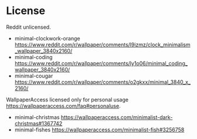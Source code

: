 # License

Reddit unlicensed.

- minimal-clockwork-orange <https://www.reddit.com/r/wallpaper/comments/l9izmz/clock_minimalism_wallpaper_3840x2160/>
- minimal-coding <https://www.reddit.com/r/wallpaper/comments/ly1o06/minimal_coding_wallpaper_3840x2160/>
- minimal-cougar <https://www.reddit.com/r/wallpaper/comments/o2gkxx/minimal_3840_x_2160/>

WallpaperAccess licensed only for personal usage <https://wallpaperaccess.com/faq#personaluse>.

- minimal-christmas <https://wallpaperaccess.com/minimalist-dark-christmas#1367742>
- minimal-fishes <https://wallpaperaccess.com/minimalist-fish#3256758>
